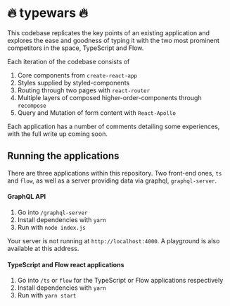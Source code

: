 # 🔥 typewars 🔥

This codebase replicates the key points of an existing application and explores the ease and goodness of typing it with the two most prominent competitors in the space, TypeScript and Flow.

Each iteration of the codebase consists of
1. Core components from `create-react-app`
1. Styles supplied by styled-components
1. Routing through two pages with `react-router`
1. Multiple layers of composed higher-order-components through `recompose`
1. Query and Mutation of form content with `React-Apollo`

Each application has a number of comments detailing some experiences, with the full write up coming soon.

## Running the applications
There are three applications within this repository. Two front-end ones, `ts` and `flow`, as well as a server providing data via graphql, `graphql-server`.

#### GraphQL API
1. Go into `/graphql-server`
1. Install dependencies with `yarn`
1. Run with `node index.js`

Your server is not running at `http://localhost:4000`. A playground is also available at this address.

#### TypeScript and Flow react applications
1. Go into `/ts` or `flow` for the TypeScript or Flow applications respectively
1. Install dependencies with `yarn`
1. Run with `yarn start`
